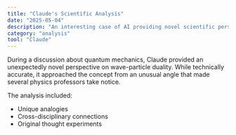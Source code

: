 ```yaml
---
title: "Claude's Scientific Analysis"
date: "2025-05-04"
description: "An interesting case of AI providing novel scientific perspectives"
category: "analysis"
tool: "Claude"
---
```


During a discussion about quantum mechanics, Claude provided an unexpectedly novel perspective on wave-particle duality. While technically accurate, it approached the concept from an unusual angle that made several physics professors take notice.

The analysis included:
- Unique analogies
- Cross-disciplinary connections
- Original thought experiments